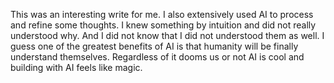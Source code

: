 This was an interesting write for me. I also extensively used AI to process and refine some thoughts. I knew something by intuition and did not really understood why. And I did not know that I did not understood them as well. I guess one of the greatest benefits of AI is that humanity will be finally understand themselves. Regardless of it dooms us or not AI is cool and building with AI feels like magic. 